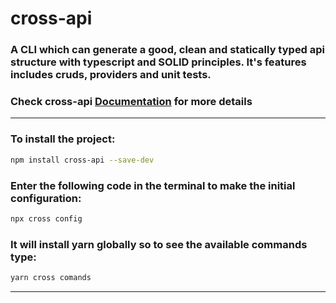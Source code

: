 # cross-api

### A CLI which can generate a good, clean and statically typed api structure with typescript and SOLID principles. It's features includes cruds, providers and unit tests.

### Check cross-api [Documentation](https://cross-packages.gitbook.io/cross-api) for more details

---

### To install the project:

```bash
npm install cross-api --save-dev
```

### Enter the following code in the terminal to make the initial configuration:

```bash
npx cross config
```

### It will install yarn globally so to see the available commands type:

```bash
yarn cross comands
```

---
